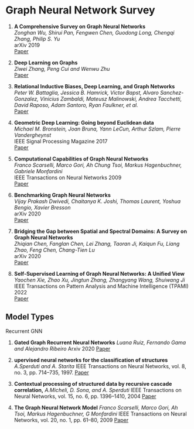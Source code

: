 # Graph Neural Network Survey

1. **A Comprehensive Survey on Graph Neural Networks**  
   *Zonghan Wu, Shirui Pan, Fengwen Chen, Guodong Long, Chengqi Zhang, Philip S. Yu*  
   arXiv 2019  
   [Paper](https://arxiv.org/pdf/1901.00596)

2. **Deep Learning on Graphs**  
   *Ziwei Zhang, Peng Cui and Wenwu Zhu*  
   [Paper](https://arxiv.org/pdf/1812.04202)

3. **Relational Inductive Biases, Deep Learning, and Graph Networks**  
   *Peter W. Battaglia, Jessica B. Hamrick, Victor Bapst, Alvaro Sanchez-Gonzalez, Vinicius Zambaldi, Mateusz Malinowski, Andrea Tacchetti, David Raposo, Adam Santoro, Ryan Faulkner, et al.*  
   [Paper](https://arxiv.org/pdf/1806.01261)

4. **Geometric Deep Learning: Going beyond Euclidean data**  
   *Michael M. Bronstein, Joan Bruna, Yann LeCun, Arthur Szlam, Pierre Vandergheynst*  
   IEEE Signal Processing Magazine 2017  
   [Paper](https://arxiv.org/pdf/1611.08097)

5. **Computational Capabilities of Graph Neural Networks**  
   *Franco Scarselli, Marco Gori, Ah Chung Tsoi, Markus Hagenbuchner, Gabriele Monfardini*  
   IEEE Transactions on Neural Networks 2009  
   [Paper](https://ieeexplore.ieee.org/document/)

6. **Benchmarking Graph Neural Networks**  
   *Vijay Prakash Dwivedi, Chaitanya K. Joshi, Thomas Laurent, Yoshua Bengio, Xavier Bresson*  
   arXiv 2020  
   [Paper](https://arxiv.org/pdf/2003.00982)

7. **Bridging the Gap between Spatial and Spectral Domains: A Survey on Graph Neural Networks**  
   *Zhiqian Chen, Fanglan Chen, Lei Zhang, Taoran Ji, Kaiqun Fu, Liang Zhao, Feng Chen, Chang-Tien Lu*  
   arXiv 2020  
   [Paper](https://arxiv.org/abs/2002.11867)

8. **Self-Supervised Learning of Graph Neural Networks: A Unified View**  
   *Yaochen Xie, Zhao Xu, Jingtun Zhang, Zhangyang Wang, Shuiwang Ji*  
   IEEE Transactions on Pattern Analysis and Machine Intelligence (TPAMI) 2022  
   [Paper](https://ieeexplore.ieee.org/abstract/document/9764632)


## Model Types

Recurrent GNN

1. **Gated Graph Recurrent Neural Networks**
   *Luana Ruiz, Fernando Gama and Alejandro Ribeiro*
   Arxiv 2020
   [Paper](https://arxiv.org/pdf/2002.01038)

2. **upervised neural networks for the classification of structures**
   *A.Sperduti and A. Starita*
   IEEE Transactions on Neural Networks, vol. 8, no. 3, pp. 714–735, 1997.
   [Paper](https://ieeexplore.ieee.org/document/572108)

3. **Contextual processing of structured data by recursive cascade correlation,**
   *A.Micheli, D. Sona, and A. Sperduti*
   IEEE Transactions on Neural Networks, vol. 15, no. 6, pp. 1396–1410, 2004
   [Paper](https://pubmed.ncbi.nlm.nih.gov/15565768/)

5. **The Graph Neural Network Model**
   *Franco Scarselli, Marco Gori, Ah Tsoi, Markus Hagenbuchner, G Monfardini*
   IEEE Transactions on Neural Networks, vol. 20, no. 1, pp. 61–80, 2009
   [Paper](https://research.monash.edu/en/publications/the-graph-neural-network-model)
   
  
